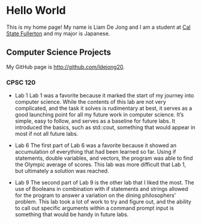 # Hello World

This is my home page! My name is Liam De Jong and I am a student at [Cal State Fullerton](http://www.fullerton.edu/) and my major is Japanese.

## Computer Science Projects

My GitHub page is http://github.com/ldejong20.

### CPSC 120


* Lab 1
	  Lab 1 was a favorite because it marked the start of my journey into
    computer science. While the contents of this lab are not very
    complicated, and the task it solves is rudimentary at best, it serves
    as a good launching point for all my future work in computer science.
    It’s simple, easy to follow, and serves as a baseline for future labs.
    It introduced the basics, such as std::cout, something that would appear
    in most if not all future labs.


* Lab 6
	The first part of Lab 6 was a favorite because it showed an accumulation of
  everything that had been learned so far. Using if statements, double variables,
  and vectors, the program was able to find the Olympic average of scores. This lab
  was more difficult that Lab 1, but ultimately a solution was reached.


* Lab 9
	The second part of Lab 9 is the other lab that I liked the most. The use of Booleans 
  in combination with if statements and strings allowed for the program to answer a 
  variation on the dining philosophers’ problem. This lab took a lot of work to try and 
  figure out, and the ability to call out specific arguments within a command prompt 
  input is something that would be handy in future labs.
